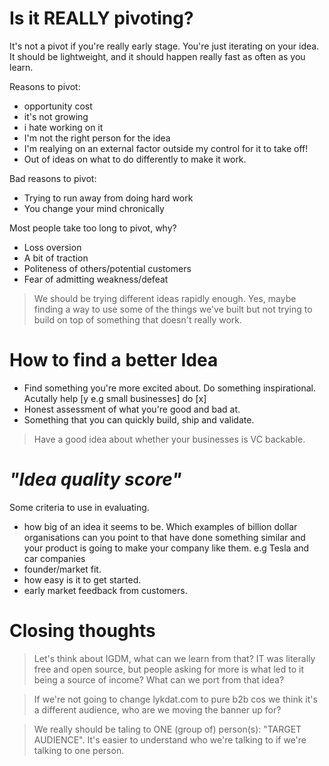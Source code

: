 # Is it REALLY pivoting?
It's not a pivot if you're really early stage. You're just iterating on your idea. 
It should be lightweight, and it should happen really fast as often as you learn. 

Reasons to pivot:
- opportunity cost
- it's not growing
- i hate working on it 
- I'm not the right person for the idea
- I'm realying on an external factor outside my control for it to take off!
- Out of ideas on what to do differently to make it work.

Bad reasons to pivot:
- Trying to run away from doing hard work
- You change your mind chronically 


Most people take too long to pivot, why?
- Loss oversion
- A bit of traction
- Politeness of others/potential customers
- Fear of admitting weakness/defeat


> We should be trying different ideas rapidly enough. Yes, maybe finding a way to use some of the things we've built
but not trying to build on top of something that doesn't really work.


# How to find a better Idea
- Find something you're more excited about. Do something inspirational. Acutally help [y e.g small businesses] do [x]
- Honest assessment of what you're good and bad at.
- Something that you can quickly build, ship and validate. 


> Have a good idea about whether your businesses is VC backable. 

# *"Idea quality score"*
Some criteria to use in evaluating.
- how big of an idea it seems to be. Which examples of billion dollar organisations can you point to that have done something similar and your product is going to make your company like them. e.g Tesla and car companies
- founder/market fit.
- how easy is it to get started.
- early market feedback from customers.

# Closing thoughts
> Let's think about IGDM, what can we learn from that? IT was literally free and open source, but people asking for more is what led to it being a source of income? What can we port from that idea?


> If we're not going to change lykdat.com to pure b2b cos we think it's a different audience, who are we moving the banner up for?


> We really should be taling to ONE (group of) person(s): "TARGET AUDIENCE". It's easier to understand who we're talking to if we're talking to one person.
